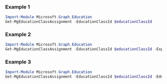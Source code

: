 ### Example 1
``` powershell
Import-Module Microsoft.Graph.Education
Get-MgEducationClassAssignment -EducationClassId $educationClassId
```
### Example 2
``` powershell
Import-Module Microsoft.Graph.Education
Get-MgEducationClassAssignment -EducationClassId $educationClassId -ExpandProperty "resources" 
```
### Example 3
``` powershell
Import-Module Microsoft.Graph.Education
Get-MgEducationClassAssignment -EducationClassId $educationClassId -EducationAssignmentId $educationAssignmentId
```
